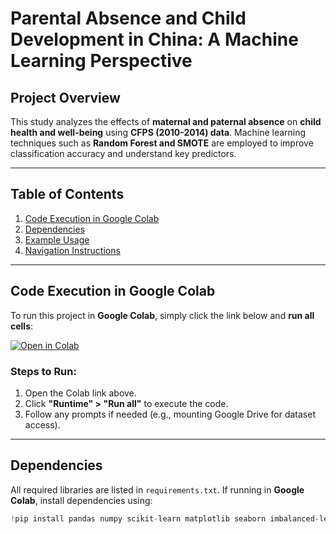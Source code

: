 # **Parental Absence and Child Development in China: A Machine Learning Perspective**

## **Project Overview**
This study analyzes the effects of **maternal and paternal absence** on **child health and well-being** using **CFPS (2010-2014) data**. Machine learning techniques such as **Random Forest and SMOTE** are employed to improve classification accuracy and understand key predictors.

---

## **Table of Contents**
1. [Code Execution in Google Colab](#code-execution-in-google-colab)  
2. [Dependencies](#dependencies)  
3. [Example Usage](#example-usage)  
4. [Navigation Instructions](#navigation-instructions)  

---

## **Code Execution in Google Colab**
To run this project in **Google Colab**, simply click the link below and **run all cells**:

[![Open in Colab](https://colab.research.google.com/assets/colab-badge.svg)](https://colab.research.google.com/github/YOUR_REPO_LINK/blob/main/notebooks/data_analysis.ipynb)

### **Steps to Run:**
1. Open the Colab link above.
2. Click **"Runtime" > "Run all"** to execute the code.
3. Follow any prompts if needed (e.g., mounting Google Drive for dataset access).

---

## **Dependencies**
All required libraries are listed in `requirements.txt`. If running in **Google Colab**, install dependencies using:

```python
!pip install pandas numpy scikit-learn matplotlib seaborn imbalanced-learn pyreadstat
